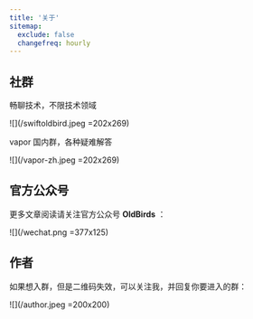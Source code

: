 ```yaml
---
title: '关于'
sitemap:
  exclude: false
  changefreq: hourly
---
```


## 社群

畅聊技术，不限技术领域

![](/swiftoldbird.jpeg =202x269)

vapor 国内群，各种疑难解答

![](/vapor-zh.jpeg =202x269)

## 官方公众号

更多文章阅读请关注官方公众号 **OldBirds** ：

![](/wechat.png =377x125)

## 作者

如果想入群，但是二维码失效，可以关注我，并回复你要进入的群：

![](/author.jpeg =200x200)

<Vssue />
